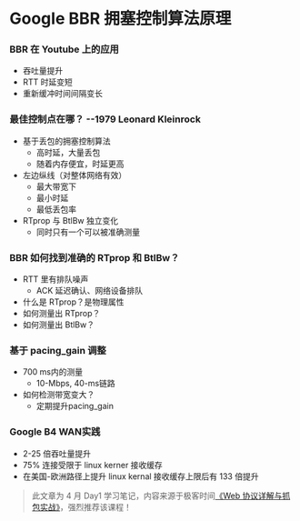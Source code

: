 # Google BBR 拥塞控制算法原理

### BBR 在 Youtube 上的应用

* 吞吐量提升
* RTT 时延变短
* 重新缓冲时间间隔变长

### 最佳控制点在哪？ --1979 Leonard Kleinrock

* 基于丢包的拥塞控制算法
  - 高时延，大量丢包
  - 随着内存便宜，时延更高
* 左边纵线（对整体网络有效）
  - 最大带宽下
  - 最小时延
  - 最低丢包率
* RTprop 与 BtlBw 独立变化
  - 同时只有一个可以被准确测量

### BBR 如何找到准确的 RTprop 和 BtlBw？

* RTT 里有排队噪声
  - ACK 延迟确认、网络设备排队
* 什么是 RTprop？是物理属性
* 如何测量出 RTprop？
* 如何测量出 BtlBw？

### 基于 pacing_gain 调整

* 700 ms内的测量
  - 10-Mbps, 40-ms链路
* 如何检测带宽变大？
  - 定期提升pacing_gain

### Google B4 WAN实践

* 2-25 倍吞吐量提升
* 75% 连接受限于 linux kerner 接收缓存
* 在美国-欧洲路径上提升 linux kernal 接收缓存上限后有 133 倍提升

> 此文章为 4 月 Day1 学习笔记，内容来源于极客时间[《Web 协议详解与抓包实战》](http://gk.link/a/11UWp)，强烈推荐该课程！
